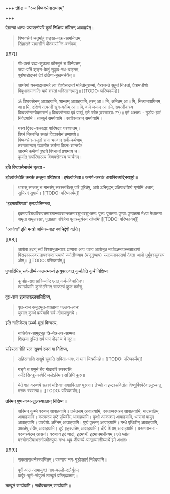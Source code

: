 +++
title = "०२ विष्वक्सेनाराधनम्"

+++

ऐशान्यां धान्य-पद्मासनोपरि कूर्चं निक्षिप्य तस्मिन् आवाहयेत्। 

> विष्वक्सेनं चतुर्भाहुं शङ्ख-चक्र-समन्वितम्  
सिंहासने समासीनं पीतवासोग्नि-वर्णकम् 

[[97]]

> श्री-वत्सं ब्रह्म-सूत्रञ्च कौस्तुभं च विनैवतम्  
जया-पतिं शृङ्ग-केतुं सुपुष्प-रथ-वाहनम्  
पूर्वाषाडोद्भवं देवं दक्षिणा-मुखमर्चयेत्॥ 

> आग्नेयो यस्माद्यजामहे त्वा विश्वेसदात्वं महितोनुशम्भो, वैराजन्ते सुहुतं निधत्तां, प्रैषामधीशो विबुधानामनादिः यामे शस्तां धनितान्दधातु॥ 
[[TODO: परिष्कार्यम्]]

> ॐ विष्वक्सेनम् आवाहयामि, शान्तम् आवाहयामि, हरम् आ॥ मि, अमितम् आ॥ मि, नित्यानपायिनम् आ॥ मि, दक्षिणे तत्पत्नीं सूत्र-वतीम् आ॥ मि, वामे जयाम् आ॥मि, सपत्नीकस्य विष्वक्सेनस्येदमासनं॥ विष्वक्सेनाय इदं पाद्यं, एते प्लोत(वस्त्रादयः ??)॥ इमे अक्षताः - गुडोप-हारं निवेदयामि। ताम्बूलं समर्पयामि। सर्वोपचारान् समर्पयामि। 

> यस्य द्विरद-वक्राद्याः पारिषद्याः परश्शतम्।  
विघ्नं निघ्नन्ति सततं विष्वक्सेनं तमाश्रये॥  
विष्वक्सेन-स्मृतो राजा भगवान् सर्व-कर्मणाम्  
तस्मान्नान्यम् उपासीत कर्मणां विघ्न-शान्तये!  
आरम्भे कर्मणां पुष्ट्यै विघ्नानां प्रशमाय च।  
कुर्यात् सपरिवारस्य विष्वक्सेनस्य चार्चनम्। 

इति विष्वक्सेनार्चनं कृत्वा - 

इषेत्वोर्जेत्वेति करकं तन्तुना परिवेष्ट्य। इषेत्वोर्जेत्वा॥ कर्मणे-करकं धारास्वित्यद्भिरापूर्य॥ 

> धारासु सप्तसु च मानसेषु सरस्सरित्सु परि पूरितेषु, अपो ऽभिगृह्णन् प्रतिपादयिष्ये गृणोमि धत्ताग्ं सुचिरग्ं सुशर्म। 
[[TODO: परिष्कार्यम्]]

"इदमापश्शिवा" इत्यपोभिमन्त्र्य, 

> इदमापश्शिवश्शिवतमाश्शान्ताश्शान्ततमाश्शुभाश्शुभतमाः पूताः पूततमाः पुण्याः पुण्यतमा मेध्या मेध्यतमा अमृता अमृतरसाः, पूताब्रह्म पवित्रेण पूतास्सूर्यस्य रश्मिभिः
[[TODO: परिष्कार्यम्]]

"आपोवा" इति मन्त्रो अधिक-पाठः क्वचिद्देशे वर्तते। 

[[98]]

> आपोवा इदग्ं सर्वं विश्वाभूतान्यापः प्राणावा आपः पशव आपोमृत मापोऽन्नमापस्सम्राडापो विराडापस्स्वराडापश्चन्दाग्स्यापो ज्योतीग्ष्याप (यजूगुंष्याप) स्सत्यमापस्सर्वा देवता आपो भूर्भुवस्सुवराप ओम्॥
[[TODO: परिष्कार्यम्]]

पुष्पादिभिस् सर्व-तीर्थ-जलमभ्यर्च्य इत्युक्तत्वात् कूर्चाग्रेति कूर्चं निक्षिप्य 

> कूर्चाग्र-राक्षसाञ्च्चिन्दि एतत् कर्म-विघातिनः।  
त्वामर्पयामि कुम्भेऽस्मिन् साफल्यं कुरु कर्मसु

वृक्ष-राज इत्याम्रपल्लवान्निक्षिप्य, 

> वृक्ष-राज समुद्भूत-शाखायाः पल्लव-त्वचः  
युष्मान् कुम्भे ह्यर्पयामि सर्व-दोषापनुत्तये। 

इति नालिकेरम् ऊर्ध्व-मुखं विन्यस्य, 

> नालिकेर-समुद्भूत त्रि-नेत्र-हर-सम्मत  
शिखया दुरितं सर्वं पापं पीडां च मे नुद॥ 

सहिरत्नानीति रत्नं सुवर्णं रजतं वा निक्षिप्य, 

> सहिरत्नानि दाशुषे सुवाति सविता-भगः, तं भागं चित्रमीमहे॥ 
[[TODO: परिष्कार्यम्]]

> गङ्गे च यमुने चैव गोदावरि सरस्वति  
नर्मेदे सिन्धु-कावेरि जलेऽस्मिन् सन्निधिं कुरु॥ 

> येते शतं वरुणये सहस्रं यज्ञियाः पाशावितताः पुरुत्रा। तेभ्यो न इन्द्रस्सवितोत विष्णुर्विश्वेदेवाऽमुञ्चन्तु मरुतः स्वस्त्या॥ 
[[TODO: परिष्कार्यम्]]

तस्मिन् पुष्प-गन्ध-तुलस्यक्षतान् निक्षिप्य॥ 

> अस्मिन् कुम्भे वरुणम् आवाहयामि। प्रचेतसम् आवाहयामि, रक्ताम्बरधरम् आवाहयामि, यादस्पतिम् आवाहयामि। करकस्य पृष्टे पृथिवीम् आवाहयामि।  कुक्षौ आकाशम् आवाहयामि, धारायां वायुम् आवाहयामि। पार्श्वयोः अग्निम् आवाहयामि।  पुष्पे पुल्लम् आवाहयामि।  गन्धे पृथिवीम् आवाहयामि, अक्षतेषु रविम् आवाहयामि। धूपे बृहस्पतिम् आवाहयामि। दीपे श्रियम् आवाहयामि। वरुणायनमः - वरुणस्येदम् आसनं। वरुणाय इदं पाद्यं, इदमर्घ्यं. इदमाचमनीय्यम्। एते प्लोत वस्त्रोत्तरीयाभरणोपवीतपुष्प-गन्ध-धूप-दीपार्घ्य-पाद्याचमनीय्यार्थे इमे अक्षताः। 

[[99]] 

> सकलाराधनैस्स्वर्चितम्। वरुणाय नमः गुडोपहारं निवेदयामि॥ 

> पूगी-फल-समायुक्तं नाग-वल्ली-दलैर्युतम्  
कर्पूर-चूर्ण-संयुक्तं ताम्बूलं प्रतिगृह्यताम्॥  

ताम्बूलं समर्पयामि। सर्वोपचारान् समर्पयामि॥ 